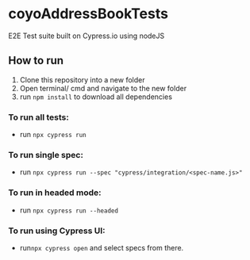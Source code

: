 # coyoAddressBookTests
E2E Test suite built on Cypress.io using nodeJS

## How to run
1. Clone this repository into a new folder
2. Open terminal/ cmd and navigate to the new folder
3. run `npm install` to download all dependencies

### To run all tests:
- run `npx cypress run`

### To run single spec:
- run `npx cypress run --spec "cypress/integration/<spec-name.js>"`

### To run in headed mode:
- run `npx cypress run --headed`

### To run using Cypress UI:
- run`npx cypress open` and select specs from there.
